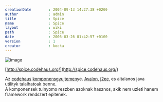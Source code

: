 ```yaml
---
creationDate        : 2004-09-13 14:27:38 +0200 
author              : admin 
title               : Spice 
name                : Spice 
layout              : wiki 
path                : Spice 
date                : 2006-03-26 01:42:57 +0100 
version             : 1 
creator             : kocka 
---
```

![image](http://spice.codehaus.org/images/spice.gif)<br/>

[http://spice.codehaus.org/](http://spice.codehaus.org/)

Az [codehaus](codehaus.html) [komponensgyujtemeny](komponensgyujtemeny.html)e. [Avalon](avalon.html), [j2ee](j2ee.html), es altalanos java utilityk talalhatoak benne.<br/>
A komponensek tulnyomo reszben azoknak hasznos, akik nem uzleti hanem framework rendszert epitenek.
